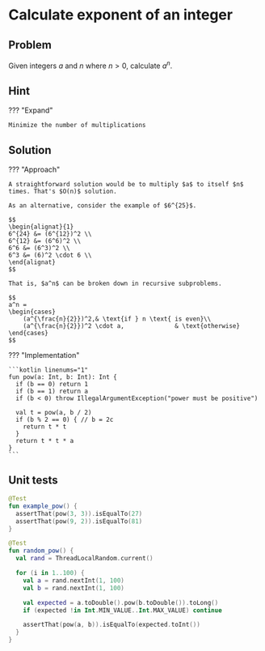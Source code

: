 # Calculate exponent of an integer

## Problem

Given integers $a$ and $n$ where $n > 0$, calculate $a^n$.

## Hint

??? "Expand"

    Minimize the number of multiplications

## Solution

??? "Approach"

    A straightforward solution would be to multiply $a$ to itself $n$ times. That's $O(n)$ solution.

    As an alternative, consider the example of $6^{25}$.

    $$
    \begin{alignat}{1}
    6^{24} &= (6^{12})^2 \\
    6^{12} &= (6^6)^2 \\
    6^6 &= (6^3)^2 \\
    6^3 &= (6)^2 \cdot 6 \\
    \end{alignat}
    $$

    That is, $a^n$ can be broken down in recursive subproblems.

    $$
    a^n =
    \begin{cases}
        (a^{\frac{n}{2}})^2,& \text{if } n \text{ is even}\\
        (a^{\frac{n}{2}})^2 \cdot a,              & \text{otherwise}
    \end{cases}
    $$

??? "Implementation"

    ```kotlin linenums="1"
    fun pow(a: Int, b: Int): Int {
      if (b == 0) return 1
      if (b == 1) return a
      if (b < 0) throw IllegalArgumentException("power must be positive")

      val t = pow(a, b / 2)
      if (b % 2 == 0) { // b = 2c
        return t * t
      }
      return t * t * a
    }
    ```

## Unit tests

```kotlin linenums="1"
@Test
fun example_pow() {
  assertThat(pow(3, 3)).isEqualTo(27)
  assertThat(pow(9, 2)).isEqualTo(81)
}

@Test
fun random_pow() {
  val rand = ThreadLocalRandom.current()

  for (i in 1..100) {
    val a = rand.nextInt(1, 100)
    val b = rand.nextInt(1, 100)

    val expected = a.toDouble().pow(b.toDouble()).toLong()
    if (expected !in Int.MIN_VALUE..Int.MAX_VALUE) continue

    assertThat(pow(a, b)).isEqualTo(expected.toInt())
  }
}
```
